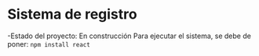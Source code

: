 <h1>Sistema de registro</h1>

-Estado del proyecto: En construcción 
Para ejecutar el sistema, se debe de poner:
  ```npm install react ```
